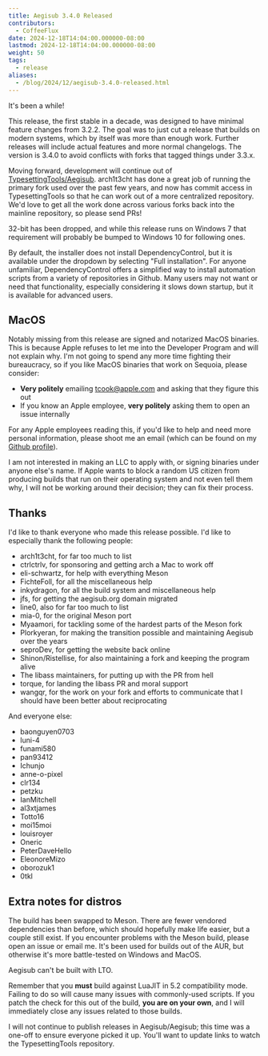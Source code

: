 ```yaml
---
title: Aegisub 3.4.0 Released
contributors:
  - CoffeeFlux
date: 2024-12-18T14:04:00.000000-08:00
lastmod: 2024-12-18T14:04:00.000000-08:00
weight: 50
tags:
  - release
aliases:
  - /blog/2024/12/aegisub-3.4.0-released.html
---
```


It's been a while!

This release, the first stable in a decade, was designed to have minimal feature changes from 3.2.2. The goal was to just cut a release that builds on modern systems, which by itself was more than enough work. Further releases will include actual features and more normal changelogs. The version is 3.4.0 to avoid conflicts with forks that tagged things under 3.3.x.

Moving forward, development will continue out of [TypesettingTools/Aegisub](https://github.com/TypesettingTools/Aegisub). arch1t3cht has done a great job of running the primary fork used over the past few years, and now has commit access in TypesettingTools so that he can work out of a more centralized repository. We'd love to get all the work done across various forks back into the mainline repository, so please send PRs!

32-bit has been dropped, and while this release runs on Windows 7 that requirement will probably be bumped to Windows 10 for following ones.

By default, the installer does not install DependencyControl, but it is available under the dropdown by selecting "Full installation". For anyone unfamiliar, DependencyControl offers a simplified way to install automation scripts from a variety of repositories in Github. Many users may not want or need that functionality, especially considering it slows down startup, but it is available for advanced users.

## MacOS

Notably missing from this release are signed and notarized MacOS binaries. This is because Apple refuses to let me into the Developer Program and will not explain why. I'm not going to spend any more time fighting their bureaucracy, so if you like MacOS binaries that work on Sequoia, please consider:
- **Very politely** emailing tcook@apple.com and asking that they figure this out
- If you know an Apple employee, **very politely** asking them to open an issue internally

For any Apple employees reading this, if you'd like to help and need more personal information, please shoot me an email (which can be found on my [Github profile](https://github.com/CoffeeFlux)).

I am not interested in making an LLC to apply with, or signing binaries under anyone else's name. If Apple wants to block a random US citizen from producing builds that run on their operating system and not even tell them why, I will not be working around their decision; they can fix their process.

## Thanks

I'd like to thank everyone who made this release possible. I'd like to especially thank the following people:

- arch1t3cht, for far too much to list
- ctrlctrlv, for sponsoring and getting arch a Mac to work off
- eli-schwartz, for help with everything Meson
- FichteFoll, for all the miscellaneous help
- inkydragon, for all the build system and miscellaneous help
- jfs, for getting the aegisub.org domain migrated
- line0, also for far too much to list
- mia-0, for the original Meson port
- Myaamori, for tackling some of the hardest parts of the Meson fork
- Plorkyeran, for making the transition possible and maintaining Aegisub over the years
- seproDev, for getting the website back online
- Shinon/Ristellise, for also maintaining a fork and keeping the program alive
- The libass maintainers, for putting up with the PR from hell
- torque, for landing the libass PR and moral support
- wangqr, for the work on your fork and efforts to communicate that I should have been better about reciprocating

And everyone else:

- baonguyen0703
- luni-4
- funami580
- pan93412
- Ichunjo
- anne-o-pixel
- clr134
- petzku
- IanMitchell
- al3xtjames
- Totto16
- moi15moi
- louisroyer
- Oneric
- PeterDaveHello
- EleonoreMizo
- oborozuk1
- 0tkl

## Extra notes for distros

The build has been swapped to Meson. There are fewer vendored dependencies than before, which should hopefully make life easier, but a couple still exist. If you encounter problems with the Meson build, please open an issue or email me. It's been used for builds out of the AUR, but otherwise it's more battle-tested on Windows and MacOS.

Aegisub can't be built with LTO.

Remember that you **must** build against LuaJIT in 5.2 compatibility mode. Failing to do so will cause many issues with commonly-used scripts. If you patch the check for this out of the build, **you are on your own**, and I will immediately close any issues related to those builds.

I will not continue to publish releases in Aegisub/Aegisub; this time was a one-off to ensure everyone picked it up. You'll want to update links to watch the TypesettingTools repository.
